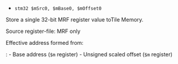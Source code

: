 * `stm32 $mSrc0, $mBase0, $mOffset0`

Store a single 32-bit MRF register value toTile Memory.

Source register-file: MRF only

Effective address formed from:

:   -   Base address (`$m` register)
    -   Unsigned scaled offset (`$m` register)
